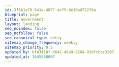 ```yaml
---
id: 3f6b1e70-541a-4877-acf9-8e10ad722f8a
blueprint: page
title: Government
layout: landing
seo_noindex: false
seo_nofollow: false
seo_canonical_type: entry
sitemap_change_frequency: weekly
sitemap_priority: 0.5
updated_by: bf43418f-b641-40a9-8284-93dfcbbc3207
updated_at: 1645568007
---
```

